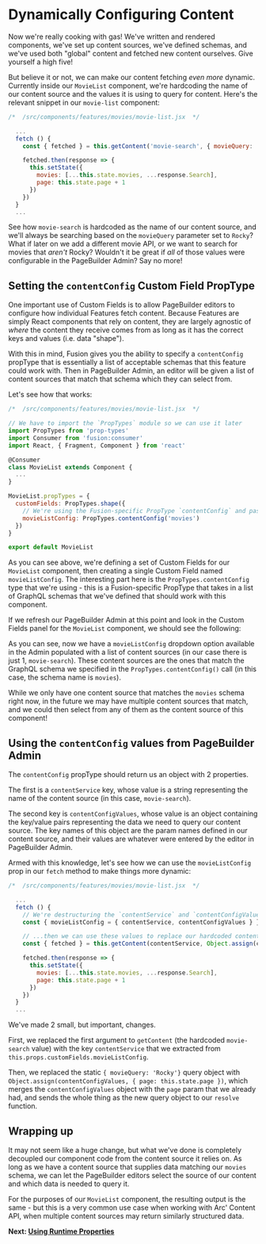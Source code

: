 # Dynamically Configuring Content

Now we're really cooking with gas! We've written and rendered components, we've set up content sources, we've defined schemas, and we've used both "global" content and fetched new content ourselves. Give yourself a high five!

But believe it or not, we can make our content fetching *even more* dynamic. Currently inside our `MovieList` component, we're hardcoding the name of our content source and the values it is using to query for content. Here's the relevant snippet in our `movie-list` component:

```jsx
/*  /src/components/features/movies/movie-list.jsx  */

  ...
  fetch () {
    const { fetched } = this.getContent('movie-search', { movieQuery: 'Rocky', page: this.state.page }, '{ totalResults Search { Title Year Poster } }')

    fetched.then(response => {
      this.setState({
        movies: [...this.state.movies, ...response.Search],
        page: this.state.page + 1
      })
    })
  }
  ...
```

See how `movie-search` is hardcoded as the name of our content source, and we'll always be searching based on the `movieQuery` parameter set to `Rocky`? What if later on we add a different movie API, or we want to search for movies that *aren't* Rocky? Wouldn't it be great if *all* of those values were configurable in the PageBuilder Admin? Say no more!

## Setting the `contentConfig` Custom Field PropType

One important use of Custom Fields is to allow PageBuilder editors to configure how individual Features fetch content. Because Features are simply React components that rely on content, they are largely agnostic of *where* the content they receive comes from as long as it has the correct keys and values (i.e. data "shape").

With this in mind, Fusion gives you the ability to specify a `contentConfig` propType that is essentially a list of acceptable schemas that this feature could work with. Then in PageBuilder Admin, an editor will be given a list of content sources that match that schema which they can select from.

Let's see how that works:

```jsx
/*  /src/components/features/movies/movie-list.jsx  */

// We have to import the `PropTypes` module so we can use it later
import PropTypes from 'prop-types'
import Consumer from 'fusion:consumer'
import React, { Fragment, Component } from 'react'

@Consumer
class MovieList extends Component {
  ...
}

MovieList.propTypes = {
  customFields: PropTypes.shape({
    // We're using the Fusion-specific PropType `contentConfig` and passing it the name(s) of the GraphQL schemas this component will work with
    movieListConfig: PropTypes.contentConfig('movies')
  })
}

export default MovieList
```

As you can see above, we're defining a set of Custom Fields for our `MovieList` component, then creating a single Custom Field named `movieListConfig`. The interesting part here is the `PropTypes.contentConfig` type that we're using - this is a Fusion-specific PropType that takes in a list of GraphQL schemas that we've defined that should work with this component.

If we refresh our PageBuilder Admin at this point and look in the Custom Fields panel for the `MovieList` component, we should see the following:

<!-- TODO: PB Admin screenshot of MovieList Custom Fields -->

As you can see, now we have a `movieListConfig` dropdown option available in the Admin populated with a list of content sources (in our case there is just 1, `movie-search`). These content sources are the ones that match the GraphQL schema we specified in the `PropTypes.contentConfig()` call (in this case, the schema name is `movies`).

While we only have one content source that matches the `movies` schema right now, in the future we may have multiple content sources that match, and we could then select from any of them as the content source of this component!

## Using the `contentConfig` values from PageBuilder Admin

The `contentConfig` propType should return us an object with 2 properties.

The first is a `contentService` key, whose value is a string representing the name of the content source (in this case, `movie-search`).

The second key is `contentConfigValues`, whose value is an object containing the key/value pairs representing the data we need to query our content source. The key names of this object are the param names defined in our content source, and their values are whatever were entered by the editor in PageBuilder Admin.

Armed with this knowledge, let's see how we can use the `movieListConfig` prop in our `fetch` method to make things more dynamic:

```jsx
/*  /src/components/features/movies/movie-list.jsx  */

  ...
  fetch () {
    // We're destructuring the `contentService` and `contentConfigValues` keys out of the `movieListConfig` prop inside `this.props.customFields`...
    const { movieListConfig = { contentService, contentConfigValues } } = this.props.customFields

    // ...then we can use these values to replace our hardcoded content source name with `contentService` and our query object with `contentConfigValues` (merged with the `page` param)
    const { fetched } = this.getContent(contentService, Object.assign(contentConfigValues, { page: this.state.page }), '{ totalResults Search { Title Year Poster } }')

    fetched.then(response => {
      this.setState({
        movies: [...this.state.movies, ...response.Search],
        page: this.state.page + 1
      })
    })
  }
  ...
```

We've made 2 small, but important, changes.

First, we replaced the first argument to `getContent` (the hardcoded `movie-search` value) with the key `contentService` that we extracted from `this.props.customFields.movieListConfig`.

Then, we replaced the static `{ movieQuery: 'Rocky'}` query object with `Object.assign(contentConfigValues, { page: this.state.page })`, which merges the `contentConfigValues` object with the `page` param that we already had, and sends the whole thing as the new query object to our `resolve` function.

## Wrapping up

It may not seem like a huge change, but what we've done is completely decoupled our component code from the content source it relies on. As long as we have a content source that supplies data matching our `movies` schema, we can let the PageBuilder editors select the source of our content and which data is needed to query it.

For the purposes of our `MovieList` component, the resulting output is the same - but this is a very common use case when working with Arc' Content API, when multiple content sources may return similarly structured data.

 **Next: [Using Runtime Properties](./using-runtime-properties.md)**

